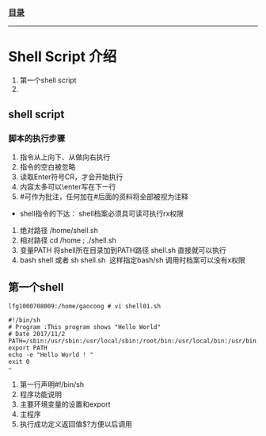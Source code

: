 ### [目录](https://github.com/Letitmiss/Linux-learning/blob/master/README.md)

-----
# Shell Script 介绍
1. 第一个shell script
2. 


## shell script

### 脚本的执行步骤
1. 指令从上向下、从做向右执行
2. 指令的空白被忽略
3. 读取Enter符号CR，才会开始执行
4. 内容太多可以\enter写在下一行
5. #可作为批注，任何加在#后面的资料将全部被视为注释
* shell指令的下达： shell档案必须具可读可执行rx权限
1. 绝对路径 /home/shell.sh
2. 相对路径 cd /home ; ./shell.sh
3. 变量PATH 将shell所在目录加到PATH路径 shell.sh 直接就可以执行
4. bash shell 或者 sh shell.sh  这样指定bash/sh 调用时档案可以没有x权限
## 第一个shell
```
lfg1000708009:/home/gaocong # vi shell01.sh 

#!/bin/sh
# Program :This program shows "Hello World"
# Date 2017/11/2
PATH=/sbin:/usr/sbin:/usr/local/sbin:/root/bin:/usr/local/bin:/usr/bin:/bin
export PATH 
echo -e "Hello World ! "
exit 0
~      
```
1. 第一行声明#!/bin/sh
2. 程序功能说明
3. 主要环境变量的设置和export
4. 主程序
5. 执行成功定义返回值$?方便以后调用
